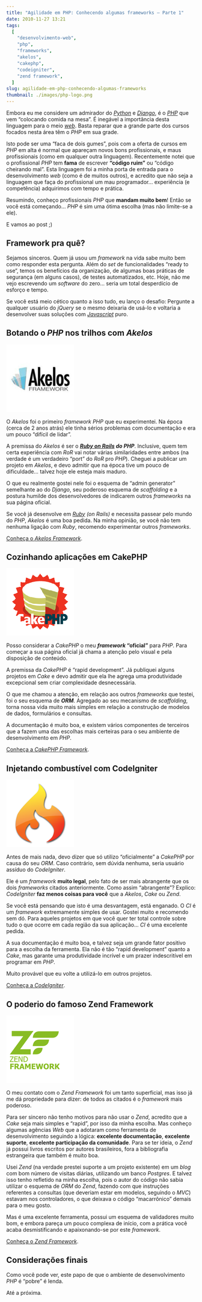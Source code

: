 ```yaml
---
title: "Agilidade em PHP: Conhecendo algumas frameworks – Parte 1"
date: 2010-11-27 13:21
tags:
  [
    "desenvolvimento-web",
    "php",
    "frameworks",
    "akelos",
    "cakephp",
    "codeigniter",
    "zend framework",
  ]
slug: agilidade-em-php-conhecendo-algumas-frameworks
thumbnail: ./images/php-logo.png
---
```


Embora eu me considere um admirador do [_Python_][python] e [_Django_][django], é o
[_PHP_][php] que vem “colocando comida na mesa”. É inegável a importância
desta linguagem para o meio [_web_][web]. Basta reparar que a grande parte
dos cursos focados nesta área têm o _PHP_ em sua grade.

Isto pode ser uma “faca de dois gumes”, pois com a oferta de cursos em
_PHP_ em alta é normal que apareçam novos bons profissionais, e maus
profissionais (como em qualquer outra linguagem). Recentemente notei que
o profissional _PHP_ tem **fama** de escrever **“código ruim”** ou
“código cheirando mal”. Esta linguagem foi a minha porta de entrada para
o desenvolvimento _web_ (como é de muitos outros), e acredito que não
seja a linguagem que faça do profissional um mau programador…
experiência (e competência) adquirimos com tempo e prática.

Resumindo, conheço profissionais _PHP_ que **mandam muito bem**! Então
se você está começando… _PHP_ é sim uma ótima escolha (mas não limite-se
a ele).

E vamos ao post ;)

## Framework pra quê?

Sejamos sinceros. Quem já usou um _framework_ na vida sabe muito bem
como responder esta pergunta. Além do _set_ de funcionalidades “ready to
use“, temos os benefícios da organização, de algumas boas práticas de
segurança (em alguns casos), de testes automatizados, etc. Hoje, não me
vejo escrevendo um _software_ do zero… seria um total desperdício de
esforço e tempo.

Se você está meio cético quanto a isso tudo, eu lanço o desafio:
Pergunte a qualquer usuário do _jQuery_ se o mesmo deixaria de usá-lo e
voltaria a desenvolver suas soluções com [_Javascript_][javascript] puro.

## Botando o _PHP_ nos trilhos com _Akelos_

!["Logotipo do framework Akelos"](./images/akelos-logo.jpg "Logotipo do framework Akelos")

O _Akelos_ foi o primeiro _framework
PHP_ que eu experimentei. Na época (cerca de 2 anos atrás) ele tinha
sérios problemas com documentação e era um pouco “difícil de lidar”.

A premissa do _Akelos_ é ser o **_[Ruby on Rails][ror] do PHP_**.
Inclusive, quem tem certa experiência com _RoR_ vai notar várias
similaridades entre ambos (na verdade é um verdadeiro “port” do _RoR_
pro _PHP_). Cheguei a publicar um projeto em _Akelos_, e devo admitir
que na época tive um pouco de dificuldade… talvez hoje ele esteja mais
maduro.

O que eu realmente gostei nele foi o esquema de “admin generator”
semelhante ao do _Django_, seu poderoso esquema de _scaffolding_ e a
postura humilde dos desenvolvedores de indicarem outros _frameworks_ na
sua página oficial.

Se você já desenvolve em _[Ruby][ruby] (on Rails)_ e necessita passear pelo
mundo do _PHP_, _Akelos_ é uma boa pedida. Na minha opinião, se você não
tem nenhuma ligação com _Ruby_, recomendo experimentar outros
_frameworks_.

[Conheça o _Akelos Framework_][akelos].

## Cozinhando aplicações em CakePHP

!["Logotipo do framework CakePHP"](./images/cake-logo.png "Logotipo do framework CakePHP")

Posso considerar a _CakePHP_ o meu **_framework_ “oficial”** para _PHP_.
Para começar a sua página oficial já chama a atenção pelo visual e pela disposição de conteúdo.

A premissa da _CakePHP_ é “rapid development”. Já publiquei alguns
projetos em _Cake_ e devo admitir que ela lhe agrega uma produtividade
excepcional sem criar complexidade desnecessária.

O que me chamou a atenção, em relação aos outros _frameworks_
que testei, foi o seu esquema de **_ORM_**. Agregado ao seu mecanismo de
_scaffolding_, torna nossa vida muito mais simples em relação a
construção de modelos de dados, formulários e consultas.

A documentação é muito boa, e existem vários componentes de terceiros
que a fazem uma das escolhas mais certeiras para o seu ambiente de
desenvolvimento em _PHP_.

[Conheça a _CakePHP Framework_][cakephp].

## Injetando combustível com CodeIgniter

!["Logotipo do framework CodeIgniter"](./images/codeigniter-logo.png "Logotipo do framework CodeIgniter")

Antes de mais nada, devo dizer que só utilizo “oficialmente” a _CakePHP_ por
causa do seu _ORM_. Caso contrário, sem dúvida nenhuma, seria usuário assíduo do
_CodeIgniter_.

Ele é um _framework_ **muito legal**, pelo fato de ser mais abrangente
que os dois _frameworks_ citados anteriormente. Como assim “abrangente”? Explico:
_CodeIgniter_ **faz menos coisas para você** que a _Akelos_, _Cake_ ou
_Zend_.

Se você está pensando que isto é uma desvantagem, está enganado. O _CI_
é um _framework_ extremamente simples de usar. Gostei muito e recomendo
sem dó. Para aqueles projetos em que você quer ter total controle sobre
tudo o que ocorre em cada região da sua aplicação… _CI_ é uma excelente
pedida.

A sua documentação é muito boa, e talvez seja um grande fator positivo
para a escolha da ferramenta. Ela não é tão “rapid development” quanto a
_Cake_, mas garante uma produtividade incrível e um prazer indescritível
em programar em _PHP_.

Muito provável que eu volte a utilizá-lo em outros projetos.

[Conheça a _CodeIgniter_][codeigniter].

## O poderio do famoso Zend Framework

!["Logotipo do Zend Framework"](./images/zend-framework-logo.png "Logotipo do Zend Framework")

O meu contato com o _Zend Framework_ foi um tanto superficial, mas isso já me
dá propriedade para dizer: de todos as citados é o _framework_ mais poderoso.

Para ser sincero não tenho motivos para não usar o _Zend_, acredito que
a _Cake_ seja mais simples e “rapid”, por isso da minha escolha. Mas
conheço algumas agências _Web_ que a adotaram como ferramenta de
desenvolvimento seguindo a lógica: **excelente documentação**,
**excelente suporte**, **excelente participação da comunidade**. Para se
ter ideia, o _Zend_ já possui livros escritos por autores brasileiros,
fora a bibliografia estrangeira que também é muito boa.

Usei _Zend_ (na verdade prestei suporte a um projeto existente) em um
_blog_ com bom número de visitas diárias, utilizando um banco
_Postgres_. E talvez isso tenho refletido na minha escolha, pois o autor
do código não sabia utilizar o esquema de _ORM_ do _Zend_, fazendo com
que instruções referentes a consultas (que deveriam estar em modelos,
seguindo o _MVC_) estavam nos controladores, o que deixava o código
“macarrônico” demais para o meu gosto.

Mas é uma excelente ferramenta, possui um esquema de validadores muito
bom, e embora pareça um pouco complexa de início, com a prática você
acaba desmistificando e apaixonando-se por este _framework_.

[Conheça o _Zend Framework_][zend].

## Considerações finais

Como você pode ver, este papo de que o ambiente de desenvolvimento _PHP_
é “pobre” é lenda.

Até a próxima.

[python]: /tag/python.html "Leia mais sobre Python"
[django]: /tag/django.html "Leia mais sobre Django"
[php]: /tag/php.html "Leia mais sobre PHP"
[web]: /tag/desenvolvimento-web.html "Leia mais sobre Web"
[javascript]: /tag/javascript.html "Leia mais sobre Javascript"
[ror]: http://rubyonrails.org/ "Conheça a framework Ruby on Rails"
[ruby]: http://www.ruby-lang.org/pt/ "Conheça a linguagem Ruby"
[akelos]: http://www.akelos.org/ "Página oficial do projeto Akelos"
[cakephp]: http://cakephp.org/ "Página oficial do projeto CakePHP"
[codeigniter]: http://codeigniter.com/ "Página oficial do projeto CodeIgniter"
[zend]: http://framework.zend.com/ "Página oficial do projeto Zend Framework"
